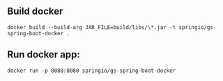 ## Build docker
`docker build --build-arg JAR_FILE=build/libs/\*.jar -t springio/gs-spring-boot-docker .`

## Run docker app: 

`docker run -p 8080:8080 springio/gs-spring-boot-docker`
